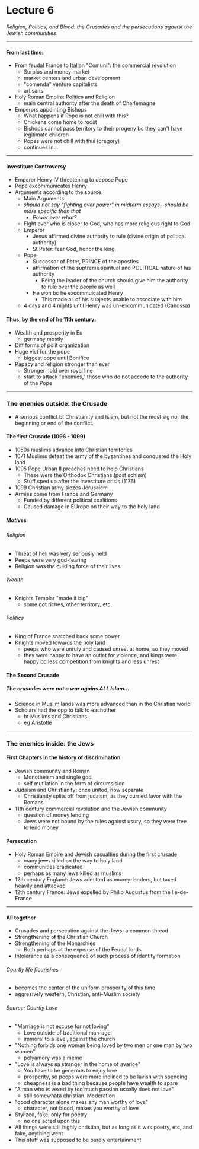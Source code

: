 <h1>Lecture 6</h1>

_Religion, Politics, and Blood: the Crusades and the persecutions against the Jewish communities_

---

<h4>From last time:</h4>

  * From feudal France to Italian "Comuni": the commercial revolution
      - Surplus and money market
      - market centers and urban development
      - "comenda" venture capitalists
      - artisans
  * Holy Roman Empire: Politics and Religion
      - main central authority after the death of Charlemagne
  * Emperors appointing Bishops
      - What happens if Pope is not chill with this?
      - Chickens come home to roost
      - Bishops cannot pass territory to their progeny bc they can't have legitimate children
      - Popes were not chill with this (gregory)
      - continues in...

---

<h4>Investiture Controversy</h4>

  * Emperor Henry IV threatening to depose Pope
  * Pope excommunicates Henry
  * Arguments according to the source:
      - Main Arguments
      - _should not say "fighting over power" in midterm essays--should be more specific than that_
          + _Power over what?_
      - Fight over who is closer to God, who has more religious right to God
      - Emperor
          + Jesus affirmed divine authority to rule (divine origin of political authority)
          + St Peter: fear God, honor the king
      - Pope
          + Successor of Peter, PRINCE of the apostles
          + affirmation of the suptreme spiritual and POLITICAL nature of his authority
              * Being the leader of the church should give him the authority to rule over the people as well
          + He won bc he excommuicated Henry
              * This made all of his subjects unable to associate with him
      - 4 days and 4 nights until Henry was un-excommunicated (Canossa)

<h4>Thus, by the end of he 11th century:</h4>

  * Wealth and prosperity in Eu
      - germany mostly
  * Diff forms of polit organization
  * Huge vict for the pope
      - biggest pope until Bonifice
  * Papacy and religion stronger than ever
      - Stronger hold over royal line
      - start to attack "enemies," those who do not accede to the authority of the Pope

---

<h3>The enemies outside: the Crusade</h3>

  * A serious conflict bt Christianity and Islam, but not the most sig nor the beginning or end of the conflict.

<h4>The first Crusade (1096 - 1099)</h4>

  * 1050s muslims advance into Christian territories
  * 1071 Muslims defeat the army of the byzantines and conquered the Holy land
  * 1095 Pope Urban II preaches need to help Christians
      - These were the Orthodox Christians (post schism)
      - Stuff sped up after the Investiture crisis (1176)
  * 1099 Christian army siezes Jerusalem
  * Armies come from France and Germany
      - Funded by different political coalitions
      - Caused damage in EUrope on their way to the holy land

<h5>Motives</h5>

<h6>Religion</h6>

  * Threat of hell was very seriously held
  * Peeps were very god-fearing
  * Religion was the guiding force of their lives

<h6>Wealth</h6>

  * Knights Templar "made it big"
      - some got riches, other territory, etc.

<h6>Politics</h6>

  * King of France snatched back some power
  * Knights moved towards the holy land
      - peeps who were unruly and caused unrest at home, so they moved
      - they were happy to have an outlet for violence, and kings were happy bc less competition from knights and less unrest


<h4>The Second Crusade</h4>

<h5>The crusades were not a war agains ALL Islam...</h5>

  * Science in Muslim lands was more advanced than in the Christian world
  * Scholars had the opp to talk to eachother
      - bt Muslims and Christians
      - eg Aristotle


---

<h3>The enemies inside: the Jews</h3> 

<h4>First Chapters in the history of discrimination</h4>

  * Jewish community and Roman
      - Monotheism and single god
      - self mutilation in the form of circumsision
  * Judaism and Christianity: once united, now separate
      - Christianity splits off from judaism, as they curried favor with the Romans
  * 11th century commercial revolution and the Jewish community
      - question of money lending
      - Jews were not bound by the rules against usury, so they were free to lend money

<h4>Persecution</h4>

  * Holy Roman Empire and Jewish casualties during the first crusade
      - many jews killed on the way to holy land
      - communities eradicated 
      - perhaps as many jews killed as muslims
  * 12th century England: Jews admitted as money-lenders, but taxed heavily and attacked
  * 12th century France: Jews expelled by Philip Augustus from the Ile-de-France

---

<h4>All together</h4>

  * Crusades and persecution against the Jews: a common thread
  * Strengthening of the Christian Church
  * Strengthening of the Monarchies
      - Both perhaps at the expense of the Feudal lords
  * Intolerance as a consequence of such process of identity formation

<h6>Courtly life flourishes</h6>

  * becomes the center of the uniform prosperity of this time
  * aggresively western, Christian, anti-Muslim society

<h6>Source: Courtly Love</h6>

  * "Marriage is not excuse for not loving"
      - Love outside of traditional marriage
      - immoral to a level, against the church
  * "Nothing forbids one woman being loved by two men or one man by two women"
      - polyamory was a meme
  * "Love is always sa stranger in the home of avarice"
      - You have to be generous to enjoy love
      - prosperity, so peeps were more inclined to be lavish with spending
      - cheapness is a bad thing because people have wealth to spare
  * "A man who is vexed by too much passion usually does not love"
      - still somewhata christian. Moderation
  * "good character alone makes any man worthy of love"
      - character, not blood, makes you worthy of love
  * Stylized, fake, only for poetry
      - no one acted upon this
  * All things were still highly christian, but as long as it was poetry, etc, and fake, anything went
  * This stuff was supposed to be purely entertainment